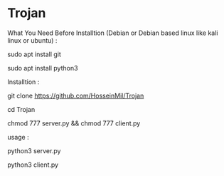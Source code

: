 # Trojan

What You Need Before Installtion (Debian or Debian based linux like kali linux or ubuntu) :

sudo apt install git

sudo apt install python3

Installtion :

git clone https://github.com/HosseinMil/Trojan

cd Trojan 

chmod 777 server.py && chmod 777 client.py

usage :

python3 server.py

python3 client.py
